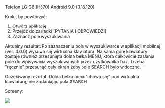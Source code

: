 Telefon LG G6 (H870)
Android 9.0 (3.18.120)

Kroki, by powtórzyć:  

1. Otwórz aplikację
2. Przejdź do zakładki [PYTANIA I ODPOWIEDZI]
3. Zaznacz pole wyszukiwania

Aktualny rezultat:
Po zaznaczeniu pola w wyszukiwarce w aplikacji mobilnej (ver. 4.0.0) wysuwa się wirtualna klawiatura. Na sama górę klawiatury zostaje również przesunięta dolna belka MENU, która całkowicie zasłania pole do wpisywania wyszukiwanych przez użytkownika fraz. Trzeba "ręcznie" przesunąć cały ekran żeby pole SEARCH było widoczne.

Oczekiwany rezultat:
Dolna belka menu"chowa się" pod wirtualna klawiaturę, nie zasłaniając pola SEARCH

Screeny:  

<img src="img/Belka_menu_zasłania_okno_search.png">
